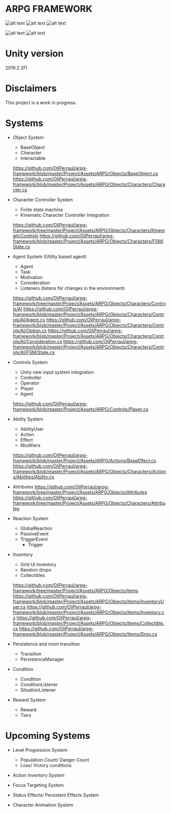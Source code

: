 # ARPG FRAMEWORK
![alt text](https://github.com/OliPerraul/arpg-framework/blob/master/Capture4.PNG)
![alt text](https://github.com/OliPerraul/arpg-framework/blob/master/Capture5.PNG)
![alt text](https://github.com/OliPerraul/arpg-framework/blob/master/Capture6.PNG)

![alt text](https://github.com/OliPerraul/arpg-framework/blob/master/dungeon.PNG)
![alt text](https://github.com/OliPerraul/arpg-framework/blob/master/Capture2.PNG)

# Unity version
2019.2.2f1

# Disclaimers
This project is a work in progress.

# Systems
* Object System
    * BaseObject
    * Character
    * Interactable
    
    https://github.com/OliPerraul/arpg-framework/blob/master/Project/Assets/ARPG/Objects/BaseObject.cs
    https://github.com/OliPerraul/arpg-framework/blob/master/Project/Assets/ARPG/Objects/Characters/Character.cs


* Character Controller System
    * Finite state machine
    * Kinematic Character Controller Integration
    
    https://github.com/OliPerraul/arpg-framework/tree/master/Project/Assets/ARPG/Objects/Characters/KinematicControls
    https://github.com/OliPerraul/arpg-framework/blob/master/Project/Assets/ARPG/Objects/Characters/FSM/State.cs
   
 * Agent System (Utility based agent)
    * Agent
    * Task
    * Motivation
    * Consideration
    * Listeners (listens for changes in the environment)
    
    https://github.com/OliPerraul/arpg-framework/tree/master/Project/Assets/ARPG/Objects/Characters/Controls/AI
    https://github.com/OliPerraul/arpg-framework/blob/master/Project/Assets/ARPG/Objects/Characters/Controls/AI/Agent.cs
    https://github.com/OliPerraul/arpg-framework/blob/master/Project/Assets/ARPG/Objects/Characters/Controls/AI/Option.cs
    https://github.com/OliPerraul/arpg-framework/blob/master/Project/Assets/ARPG/Objects/Characters/Controls/AI/Consideration.cs
    https://github.com/OliPerraul/arpg-framework/blob/master/Project/Assets/ARPG/Objects/Characters/Controls/AI/FSM/State.cs
    
    
 * Controls System
   * Unity new input system integration
   * Controller
   * Operator
   * Player
   * Agent
   
   https://github.com/OliPerraul/arpg-framework/blob/master/Project/Assets/ARPG/Controls/Player.cs
    
* Ability System
    * AbilityUser
    * Action
    * Effect
    * Modifiers
    
    https://github.com/OliPerraul/arpg-framework/blob/master/Project/Assets/ARPG/Actions/BaseEffect.cs
    https://github.com/OliPerraul/arpg-framework/blob/master/Project/Assets/ARPG/Objects/Characters/Actions/Abilities/Ability.cs

* Attributes
   https://github.com/OliPerraul/arpg-framework/tree/master/Project/Assets/ARPG/Objects/Attributes
   https://github.com/OliPerraul/arpg-framework/tree/master/Project/Assets/ARPG/Objects/Characters/Attributes

* Reaction System
    * GlobalReaction
    * PassiveEvent
    * TriggerEvent
        * Trigger

* Inventory
   * Grid UI Inventory
   * Random drops
   * Collectibles
   
   https://github.com/OliPerraul/arpg-framework/tree/master/Project/Assets/ARPG/Objects/Items
   https://github.com/OliPerraul/arpg-framework/blob/master/Project/Assets/ARPG/Objects/Items/InventoryUser.cs
   https://github.com/OliPerraul/arpg-framework/blob/master/Project/Assets/ARPG/Objects/Items/Inventory.cs
   https://github.com/OliPerraul/arpg-framework/blob/master/Project/Assets/ARPG/Objects/Items/Collectible.cs
   https://github.com/OliPerraul/arpg-framework/blob/master/Project/Assets/ARPG/Objects/Items/Drop.cs
   

* Persistence and room transition
    * Transition
    * PersistenceManager
        
* Condition 
    * Condition
    * ConditionListener
    * SituationListener


* Reward System
    * Reward
    * Tiers
       
   
    
# Upcoming Systems

* Level Progression System
   * Population Count/ Danger Count
   * Loss/ Victory conditions

* Action Inventory System

* Focus Targeting System

* Status Effects/ Persistent Effects System

* Character Animation System


